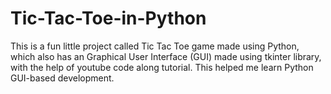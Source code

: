 # Tic-Tac-Toe-in-Python
This is a fun little project called Tic Tac Toe game made using Python, which also has an Graphical User Interface (GUI) made using tkinter library, with the help of youtube code along tutorial. This helped me learn Python GUI-based development.
